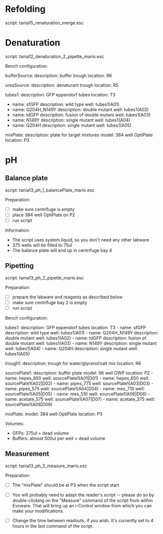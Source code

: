 Refolding
=========

script: tania15_renaturation_merge.esc

Denaturation
============

script: tania12_denaturation_2_pipette_mario.esc

Bench configuration:

  bufferSource:
    description: buffer trough
    location: R6
    
  ureaSource:
    description: denaturant trough
    location: R5
    
  tubes1:
    description: GFP eppendorf tubes
    location: T3
  - name: sfGFP
    description: wild type
    well: tubes1(A01)
  - name: Q204H_N149Y
    description: double mutant
    well: tubes1(A02)
  - name: tdGFP
    description: fusion of double mutant
    well: tubes1(A03)
  - name: N149Y
    description: single mutant
    well: tubes1(A04)
  - name: Q204H
    description: single mutant
    well: tubes1(A05)
    
  mixPlate:
    description: plate for target mixtures
    model: 384 well OptiPlate
    location: P3



pH
==

Balance plate
-------------

script: tania13_ph_1_balancePlate_mario.esc

Preparation:

- [ ] make sure centrifuge is empty
- [ ] place 384 well OptiPlate on P2
- [ ] run script

Information:
- The script uses system liquid, so you don't need any other labware
- 375 wells will be filled to 75ul
- The balance plate will end up in centrifuge bay 4


Pipetting
---------

script: tania13_ph_2_pipette_mario.esc

Preparation:

- [ ] prepare the labware and reagents as described below
- [ ] make sure centrifuge bay 2 is empty
- [ ] run script

Bench configuration:

  tubes1:
    description: GFP eppendorf tubes
    location: T3
	- name: sfGFP
	  description: wild type
	  well: tubes1(A01)
	- name: Q204H_N149Y
	  description: double mutant
	  well: tubes1(A02)
	- name: tdGFP
	  description: fusion of double mutant
	  well: tubes1(A03)
	- name: N149Y
	  description: single mutant
	  well: tubes1(A04)
	- name: Q204H
	  description: single mutant
	  well: tubes1(A05)

  trough1:
    description: trough for water/glycerol/salt mix
    location: R6

  sourcePlate1:
    description: buffer plate
    model: 96 well DWP
    location: P2
	- name: hepes_850
	  well: sourcePlate1(A01|D01)
	- name: hepes_650
	  well: sourcePlate1(A02|D02)
	- name: pipes_775
	  well: sourcePlate1(A03|D03)
	- name: pipes_575
	  well: sourcePlate1(A04|D04)
	- name: mes_710
	  well: sourcePlate1(A05|D05)
	- name: mes_510
	  well: sourcePlate1(A06|D06)
	- name: acetate_575
	  well: sourcePlate1(A07|D07)
	- name: acetate_375
	  well: sourcePlate1(A08|D08)

  mixPlate:
    model: 384 well OptiPlate
    location: P3

Volumes:

- GFPs: 375ul + dead volume
- Buffers: almost 500ul per well + dead volume



Measurement
-----------

script: tania13_ph_3_measure_mario.esc

Preparation:

- [ ] The "mixPlate" should be at P3 when the script start.
- [ ] You will probably need to adapt the reader's script -- please do so by double-clicking on the "Measure" command of the script from within Evoware.  That will bring up an i-Control window from which you can make your modifications.
- [ ] Change the time between readouts, if you wish.  It's currently set to 4 hours in the last command of the script.

